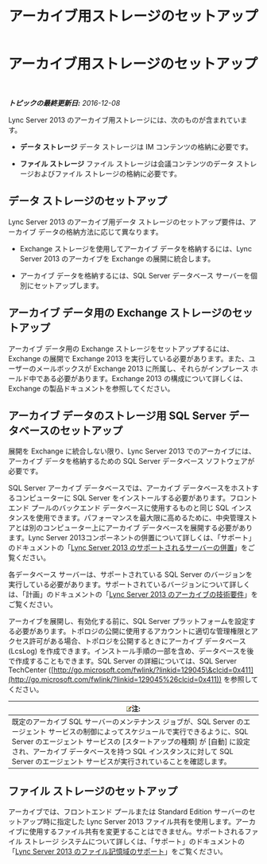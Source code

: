 ﻿---
title: アーカイブ用ストレージのセットアップ
TOCTitle: アーカイブ用ストレージのセットアップ
ms:assetid: f751245c-743e-454f-8325-968ae5e3de71
ms:mtpsurl: https://technet.microsoft.com/ja-jp/library/JJ205392(v=OCS.15)
ms:contentKeyID: 48274088
ms.date: 12/10/2016
mtps_version: v=OCS.15
ms.translationtype: HT
---

# アーカイブ用ストレージのセットアップ

 

_**トピックの最終更新日:** 2016-12-08_

Lync Server 2013 のアーカイブ用ストレージには、次のものが含まれています。

  - **データ ストレージ** データ ストレージは IM コンテンツの格納に必要です。

  - **ファイル ストレージ** ファイル ストレージは会議コンテンツのデータ ストレージおよびファイル ストレージの格納に必要です。

## データ ストレージのセットアップ

Lync Server 2013 のアーカイブ用データ ストレージのセットアップ要件は、アーカイブ データの格納方法に応じて異なります。

  - Exchange ストレージを使用してアーカイブ データを格納するには、Lync Server 2013 のアーカイブを Exchange の展開に統合します。

  - アーカイブ データを格納するには、SQL Server データベース サーバーを個別にセットアップします。

## アーカイブ データ用の Exchange ストレージのセットアップ

アーカイブ データ用の Exchange ストレージをセットアップするには、Exchange の展開で Exchange 2013 を実行している必要があります。また、ユーザーのメールボックスが Exchange 2013 に所属し、それらがインプレース ホールド中である必要があります。Exchange 2013 の構成について詳しくは、Exchange の製品ドキュメントを参照してください。

## アーカイブ データのストレージ用 SQL Server データベースのセットアップ

展開を Exchange に統合しない限り、Lync Server 2013 でのアーカイブには、アーカイブ データを格納するための SQL Server データベース ソフトウェアが必要です。

SQL Server アーカイブ データベースでは、アーカイブ データベースをホストするコンピューターに SQL Server をインストールする必要があります。フロントエンド プールのバックエンド データベースに使用するものと同じ SQL インスタンスを使用できます。パフォーマンスを最大限に高めるために、中央管理ストアとは別のコンピューター上にアーカイブ データベースを展開する必要があります。Lync Server 2013コンポーネントの併置について詳しくは、「サポート」のドキュメントの「[Lync Server 2013 のサポートされるサーバーの併置](lync-server-2013-supported-server-collocation.md)」をご覧ください。

各データベース サーバーは、サポートされている SQL Server のバージョンを実行している必要があります。サポートされているバージョンについて詳しくは、「計画」のドキュメントの「[Lync Server 2013 のアーカイブの技術要件](lync-server-2013-technical-requirements-for-archiving.md)」をご覧ください。

アーカイブを展開し、有効化する前に、SQL Server プラットフォームを設定する必要があります。トポロジの公開に使用するアカウントに適切な管理権限とアクセス許可がある場合、トポロジを公開するときにアーカイブ データベース (LcsLog) を作成できます。インストール手順の一部を含め、データベースを後で作成することもできます。SQL Server の詳細については、SQL Server TechCenter ([http://go.microsoft.com/fwlink/?linkid=129045\&clcid=0x411](http://go.microsoft.com/fwlink/?linkid=129045%26clcid=0x411)) を参照してください。

<table>
<thead>
<tr class="header">
<th><img src="images/Gg412781.note(OCS.15).gif" title="note" alt="note" />注:</th>
</tr>
</thead>
<tbody>
<tr class="odd">
<td>既定のアーカイブ SQL サーバーのメンテナンス ジョブが、SQL Server のエージェント サービスの制御によってスケジュールで実行できるように、SQL Server のエージェント サービスの [スタートアップの種類] が [自動] に設定され、アーカイブ データベースを持つ SQL インスタンスに対して SQL Server のエージェント サービスが実行されていることを確認します。</td>
</tr>
</tbody>
</table>


## ファイル ストレージのセットアップ

アーカイブでは、フロントエンド プールまたは Standard Edition サーバーのセットアップ時に指定した Lync Server 2013 ファイル共有を使用します。アーカイブに使用するファイル共有を変更することはできません。サポートされるファイル ストレージ システムについて詳しくは、「サポート」のドキュメントの「[Lync Server 2013 のファイル記憶域のサポート](lync-server-2013-file-storage-support.md)」をご覧ください。

